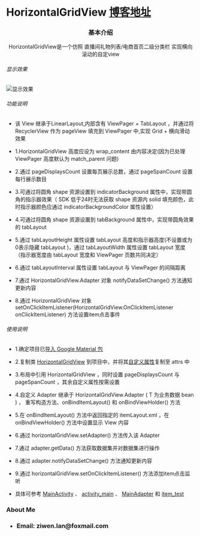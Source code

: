 # HorizontalGridView <a href="https://blog.csdn.net/lzw398756924/article/details/105731426" rel="nofollow">博客地址</a>
<h3 align="center">基本介绍</h3>
<p align="center" blod=true >HorizontalGridView是一个仿照 直播间礼物列表/电商首页二级分类栏 实现横向滚动的自定view</p>

<h6>显示效果</h6>
<img  src="https://img-blog.csdnimg.cn/20200424153747461.gif?raw=true" alt="显示效果" />

<h6>功能说明</h6>
<ul>
<li>
<p>该 View 继承于LinearLayout,内部含有 ViewPager + TabLayout ，并通过将 RecyclerView 作为 pageView 填充到 ViewPager 中,实现 Grid + 横向滑动 效果</p>
</li>
<li>
<p>1.HorizontalGridView 高度应设为 wrap_content 由内容决定(因为已处理 ViewPager 高度默认为 match_parent 问题)</p>
</li>
<li>
<p>2.通过 pageDisplaysCount 设置每页展示总数，通过 pageSpanCount 设置每行展示数目</p>
</li>
<li>
<p>3.可通过将圆角 shape 资源设置到 indicatorBackground 属性中，实现带圆角的指示器效果（ SDK 低于24时无法获取 shape 资源内 solid 填充颜色，此时指示器颜色应通过 indicatorBackgroundColor 属性设置）</p>
</li>
<li>
<p>4.可通过将圆角 shape 资源设置到 tabBackground 属性中，实现带圆角效果的 tabLayout </p>
</li>
<li>
<p>5.通过 tabLayoutHeight 属性设置 tabLayout 高度和指示器高度(不设置或为0表示隐藏 tabLayout )，通过 tabLayoutWidth 属性设置 tabLayout 宽度（指示器宽度由 tabLayout 宽度和 ViewPager 页数共同决定）</p>
</li>
<li>
<p>6.通过 tabLayoutInterval 属性设置 tabLayout 与 ViewPager 的间隔距离</p>
</li>
<li>
<p>7.通过 HorizontalGridView.Adapter 对象 notifyDataSetChange() 方法通知更新内容</p>
</li>
<li>
<p>8.通过 HorizontalGridView 对象 setOnClickItemListener(HorizontalGridView.OnClickItemListener onClickItemListener) 方法设置item点击事件</p>
</li>
</ul>

<h6>使用说明</h6>
<ul>
<li>
<p>1.确定项目已<a href="https://github.com/ziwenL/HorizontalGridView/blob/master/app/build.gradle" rel="nofollow">导入 Google Material 包</a></p>
</li>
<li>
<p>2.复制类 <a href="https://github.com/ziwenL/HorizontalGridView/blob/master/app/src/main/java/com/ziwenl/horizontalgridview/widgets/HorizontalGridView.java" rel="nofollow">HorizontalGridView</a> 到项目中，并将其<a href="https://github.com/ziwenL/HorizontalGridView/blob/master/app/src/main/res/values/attrs.xml" rel="nofollow">自定义属性</a>复制至 attrs 中</p>
</li>
<li>
<p>3.布局中引用 HorizontalGridView ，同时设置 pageDisplaysCount 与 pageSpanCount ，其余自定义属性按需设置</p>
</li>
<li>
<p>4.自定义 Adapter 继承于 HorizontalGridView.Adapter<T> ( T 为业务数据 bean ) ， 重写构造方法、onBindItemLayout() 和 onBindViewHolder() 方法</p>
</li>
<li>
<p>5.在 onBindItemLayout() 方法中返回指定的 itemLayout.xml ，在 onBindViewHolder() 方法中设置显示 View 内容</p>
</li>
<li>
<p>6.通过 horizontalGridView.setAdapter() 方法传入该 Adapter</p>
</li>
<li>
<p>7.通过 adapter.getData() 方法获取数据集并对数据集进行操作</p>
</li>
<li>
<p>8.通过 adapter.notifyDataSetChange() 方法通知更新内容</p>
</li>
<li>
<p>9.通过 horizontalGridView.setOnClickItemListener() 方法添加item点击监听</p>
</li>
<li>
<p>具体可参考 <a href="https://github.com/ziwenL/HorizontalGridView/blob/master/app/src/main/java/com/ziwenl/horizontalgridview/MainActivity.kt" rel="nofollow">MainActivity</a> 、 <a href="https://github.com/ziwenL/HorizontalGridView/blob/master/app/src/main/res/layout/activity_main.xml" rel="nofollow">activity_main</a> 、 <a href="https://github.com/ziwenL/HorizontalGridView/blob/master/app/src/main/java/com/ziwenl/horizontalgridview/MainAdapter.kt" rel="nofollow">MainAdapter</a> 和 <a href="https://github.com/ziwenL/HorizontalGridView/blob/master/app/src/main/res/layout/item_test.xml" rel="nofollow">item_test</a> </p>
</li>
</ul>

<h3>About Me<h3>
<ul>
<li>
<p>Email: ziwen.lan@foxmail.com</p>
</li>
</ul>
